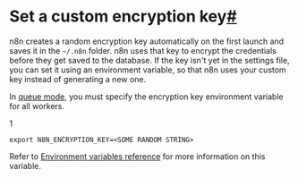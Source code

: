 [](https://github.com/n8n-io/n8n-docs/edit/main/docs/hosting/configuration/configuration-examples/encryption-key.md "Edit this page")

# Set a custom encryption key[#](#set-a-custom-encryption-key "Permanent link")

n8n creates a random encryption key automatically on the first launch and saves it in the `~/.n8n` folder. n8n uses that key to encrypt the credentials before they get saved to the database. If the key isn't yet in the settings file, you can set it using an environment variable, so that n8n uses your custom key instead of generating a new one.

In [queue mode](../../../scaling/queue-mode/), you must specify the encryption key environment variable for all workers.

1

`export N8N_ENCRYPTION_KEY=<SOME RANDOM STRING>`

Refer to [Environment variables reference](../../environment-variables/deployment/) for more information on this variable.